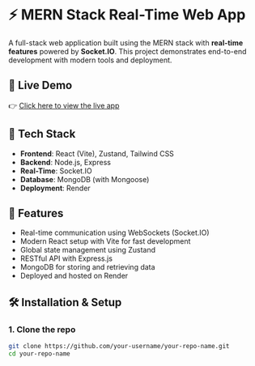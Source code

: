 # ⚡ MERN Stack Real-Time Web App

A full-stack web application built using the MERN stack with **real-time features** powered by **Socket.IO**. This project demonstrates end-to-end development with modern tools and deployment.

## 🚀 Live Demo

👉 [Click here to view the live app](https://friday-ennb.onrender.com/)

## 📂 Tech Stack

- **Frontend**: React (Vite), Zustand, Tailwind CSS 
- **Backend**: Node.js, Express
- **Real-Time**: Socket.IO
- **Database**: MongoDB (with Mongoose)
- **Deployment**: Render

## 🧠 Features

- Real-time communication using WebSockets (Socket.IO)
- Modern React setup with Vite for fast development
- Global state management using Zustand
- RESTful API with Express.js
- MongoDB for storing and retrieving data
- Deployed and hosted on Render

## 🛠️ Installation & Setup

### 1. Clone the repo

```bash
git clone https://github.com/your-username/your-repo-name.git
cd your-repo-name
